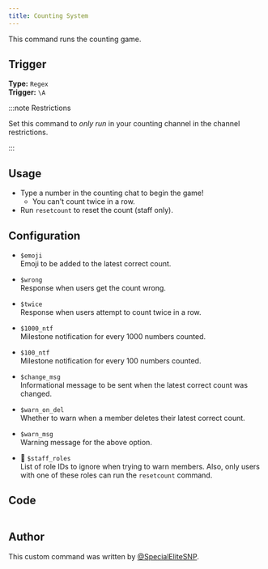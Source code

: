 ```yaml
---
title: Counting System
---
```


This command runs the counting game.

## Trigger

**Type:** `Regex`<br />
**Trigger:** `\A`

:::note Restrictions

Set this command to _only run_ in your counting channel in the channel restrictions.

:::

## Usage

- Type a number in the counting chat to begin the game!
  - You can't count twice in a row.
- Run `resetcount` to reset the count (staff only).

## Configuration

- `$emoji`<br />
  Emoji to be added to the latest correct count.

- `$wrong`<br />
  Response when users get the count wrong.

- `$twice`<br />
  Response when users attempt to count twice in a row.

- `$1000_ntf`<br />
  Milestone notification for every 1000 numbers counted.

- `$100_ntf`<br />
  Milestone notification for every 100 numbers counted.

- `$change_msg`<br />
  Informational message to be sent when the latest correct count was changed.

- `$warn_on_del`<br />
  Whether to warn when a member deletes their latest correct count.

- `$warn_msg`<br />
  Warning message for the above option.

- 📌 `$staff_roles`<br />
  List of role IDs to ignore when trying to warn members. Also, only users with one of these roles can run the `resetcount` command.

## Code

```gotmpl file=../../../src/fun/counting.go.tmpl

```

## Author

This custom command was written by [@SpecialEliteSNP](https://github.com/SpecialEliteSNP).
